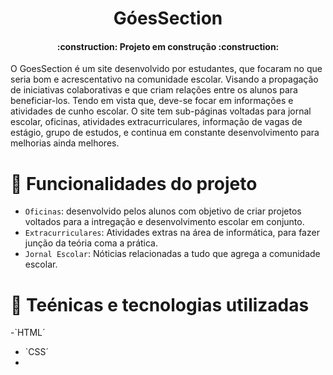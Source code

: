 
<h1 align="center"> GóesSection </h1>
<h4 align="center"> 
    :construction:  Projeto em construção  :construction:
</h4>
O GoesSection é um site desenvolvido por estudantes, que focaram no que seria bom e acrescentativo na comunidade escolar. Visando a propagação de iniciativas colaborativas e que criam relações entre os alunos para beneficiar-los.
 Tendo em vista que, deve-se focar em informações e atividades de cunho escolar. O site tem sub-páginas voltadas para jornal escolar, oficinas, atividades extracurriculares, informação de vagas de estágio, grupo de estudos, e continua em constante desenvolvimento para melhorias ainda melhores.
 
 # :hammer: Funcionalidades do projeto

- `Oficinas`: desenvolvido pelos alunos com objetivo de criar projetos voltados para a intregação e desenvolvimento escolar em conjunto.
- `Extracurriculares`: Atividades extras na área de informática, para fazer junção da teória coma a prática.
- `Jornal Escolar`: Nóticias relacionadas a tudo que agrega a comunidade escolar.

# :hammer: Teénicas e tecnologias utilizadas

-`HTML´
- `CSS´
-
